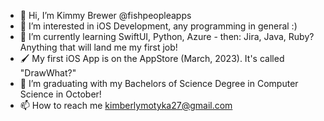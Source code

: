 - 👋 Hi, I’m Kimmy Brewer @fishpeopleapps
- 👀 I’m interested in iOS Development, any programming in general :) 
- 🌱 I’m currently learning SwiftUI, Python, Azure - then: Jira, Java, Ruby? Anything that will land me my first job!
- 🖌️ My first iOS App is on the AppStore (March, 2023). It's called "DrawWhat?" 
- 💞️ I’m graduating with my Bachelors of Science Degree in Computer Science in October! 
- 📫 How to reach me kimberlymotyka27@gmail.com

<!---
fishpeopleapps/fishpeopleapps is a ✨ special ✨ repository because its `README.md` (this file) appears on your GitHub profile.
You can click the Preview link to take a look at your changes.
--->
